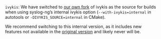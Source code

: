 `ivykis`: We have switched to [our own fork](https://github.com/balabit/ivykis) of ivykis as the source for builds when using syslog-ng’s internal ivykis option (`--with-ivykis=internal` in autotools or `-DIVYKIS_SOURCE=internal` in CMake).

We recommend switching to this internal version, as it includes new features not available in the [original version](https://github.com/buytenh/ivykis) and likely never will be.

